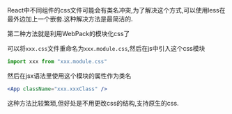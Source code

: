 React中不同组件的css文件可能会有类名冲突,为了解决这个方式,可以使用less在最外边加上一个嵌套.这种解决方法是最简洁的.

第二种方法就是利用WebPack的模块化css了

可以将`xxx.css`文件重命名为`xxx.module.css`,然后在js中引入这个css模块
```JavaScript
import xxx from "xxx.module.css"
```
然后在jsx语法里使用这个模块的属性作为类名
```jsx
<App className="xxx.xxxClass" />
```
这种方法比较繁琐,但好处是不用更改css的结构,支持原生的css.